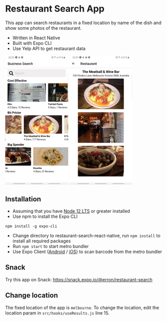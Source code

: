 # Restaurant Search App

This app can search restaurants in a fixed location by name of the dish and show some photos of the restaurant.
* Written in React Native
* Built with Expo CLI
* Use Yelp API to get restaurant data

<img src="/screenshots/main.jpg" width="200"> <img src="/screenshots/detail.jpg" width="200">

## Installation
* Assuming that you have [Node 12 LTS](https://nodejs.org/en) or greater installed
* Use npm to install the Expo CLI
```
npm install -g expo-cli
```
* Change directory to restaurant-search-react-native, run `npm install` to install all required packages
* Run `npm start` to start metro bundler
* Use Expo Client ([Android](https://play.google.com/store/apps/details?id=host.exp.exponent&referrer=www) / [iOS](https://apps.apple.com/app/apple-store/id982107779)) to scan barcode from the metro bundler

## Snack
Try this app on Snack: https://snack.expo.io/@erron/restaurant-search

## Change location
The fixed location of the app is `melbourne`. To change the location, edit the location param in `src/hooks/useResults.js` line 15.
